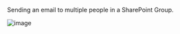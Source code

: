 Sending an email to multiple people in a SharePoint Group.

![image](https://github.com/isogunro/power-automate-http/assets/19296277/017e54cd-c636-424a-8782-71cee894eec6)
